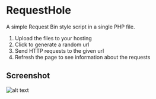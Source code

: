 # RequestHole
A simple Request Bin style script in a single PHP file.

1. Upload the files to your hosting
1. Click to generate a random url
1. Send HTTP requests to the given url
1. Refresh the page to see information about the requests

## Screenshot
![alt text](https://mz.m0x.org/Request.png "Example request")
